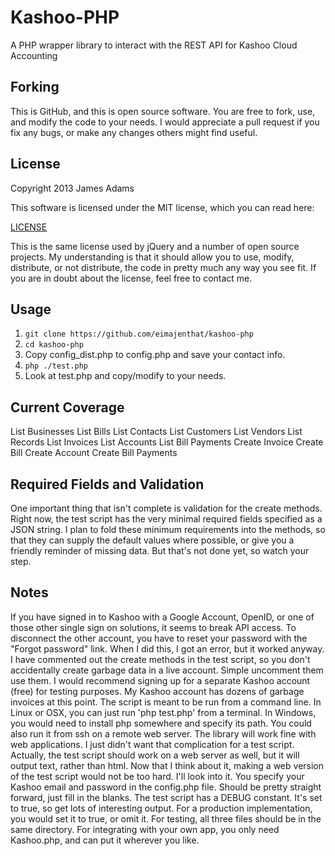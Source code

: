 Kashoo-PHP
==========
A PHP wrapper library to interact with the REST API for Kashoo Cloud Accounting

Forking
-------
This is GitHub, and this is open source software.  You are free to fork, use, and modify the code to your needs.  I would appreciate a pull request if you fix any bugs, or make any changes others might find useful.

License
-------
Copyright 2013 James Adams

This software is licensed under the MIT license, which you can read here:

[LICENSE](https://github.com/eimajenthat/kashoo-php/blob/master/LICENSE)

This is the same license used by jQuery and a number of open source projects.  My understanding is that it should allow you to use, modify, distribute, or not distribute, the code in pretty much any way you see fit.  If you are in doubt about the license, feel free to contact me.

Usage
-----
1. `git clone https://github.com/eimajenthat/kashoo-php`
2. `cd kashoo-php`
3. Copy config_dist.php to config.php and save your contact info.
4. `php ./test.php`
5. Look at test.php and copy/modify to your needs.

Current Coverage
----------------
List Businesses
List Bills
List Contacts
List Customers
List Vendors
List Records
List Invoices
List Accounts
List Bill Payments
Create Invoice
Create Bill
Create Account
Create Bill Payments

Required Fields and Validation
------------------------------
One important thing that isn't complete is validation for the create methods.  Right now, the test script has the very minimal required fields specified as a JSON string.  I plan to fold these minimum requirements into the methods, so that they can supply the default values where possible, or give you a friendly reminder of missing data.  But that's not done yet, so watch your step.

Notes
-----
If you have signed in to Kashoo with a Google Account, OpenID, or one of those other single sign on solutions, it seems to break API access.  To disconnect the other account, you have to reset your password with the "Forgot password" link.  When I did this, I got an error, but it worked anyway.
I have commented out the create methods in the test script, so you don't accidentally create garbage data in a live account.  Simple uncomment them use them.  I would recommend signing up for a separate Kashoo account (free) for testing purposes.  My Kashoo account has dozens of garbage invoices at this point.
The script is meant to be run from a command line.  In Linux or OSX, you can just run 'php test.php' from a terminal.  In Windows, you would need to install php somewhere and specify its path.  You could also run it from ssh on a remote web server.  The library will work fine with web applications.  I just didn't want that complication for a test script.  Actually, the test script should work on a web server as well, but it will output text, rather than html. Now that I think about it, making a web version of the test script would not be too hard.  I'll look into it.
You specify your Kashoo email and password in the config.php file.  Should be pretty straight forward, just fill in the blanks.
The test script has a DEBUG constant.  It's set to true, so get lots of interesting output.  For a production implementation, you would set it to true, or omit it.
For testing, all three files should be in the same directory.  For integrating with your own app, you only need Kashoo.php, and can put it wherever you like.